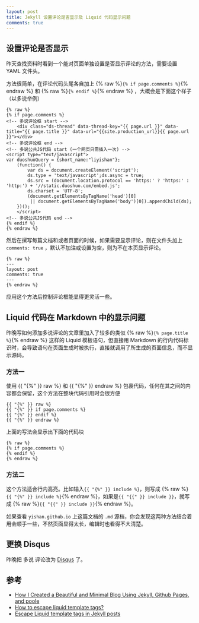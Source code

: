```yaml
---
layout: post
title: Jekyll 设置评论是否显示及 Liquid 代码显示问题
comments: true
---
```


## 设置评论是否显示

昨天查找资料时看到一个能对页面单独设置是否显示评论的方法，需要设置 YAML 文件头。

方法很简单，在评论代码头尾各自加上 {% raw %}`{% if page.comments %}`{% endraw %} 和 {% raw %}`{% endif %}`{% endraw %} ，大概会是下面这个样子（以多说举例）

    {% raw %}
    {% if page.comments %}
    <!-- 多说评论框 start -->
        <div class="ds-thread" data-thread-key="{{ page.url }}" data-title="{{ page.title }}" data-url="{{site.production_url}}{{ page.url }}"></div>
    <!-- 多说评论框 end -->
    <!-- 多说公共JS代码 start (一个网页只需插入一次) -->
    <script type="text/javascript">
    var duoshuoQuery = {short_name:"liyishan"};
        (function() {
            var ds = document.createElement('script');
            ds.type = 'text/javascript';ds.async = true;
            ds.src = (document.location.protocol == 'https:' ? 'https:' : 'http:') + '//static.duoshuo.com/embed.js';
            ds.charset = 'UTF-8';
            (document.getElementsByTagName('head')[0] 
             || document.getElementsByTagName('body')[0]).appendChild(ds);
        })();
        </script>
    <!-- 多说公共JS代码 end -->
    {% endif %}
    {% endraw %}
    
然后在撰写每篇文档和或者页面的时候，如果需要显示评论，则在文件头加上 `comments: true` ，默认不加注或设置为空，则为不在本页显示评论。

    {% raw %}
    ---
    layout: post
    comments: true
    ---
    {% endraw %}

应用这个方法后控制评论框能显得更灵活一些。

## Liquid 代码在 Markdown 中的显示问题

昨晚写如何添加多说评论的文章里加入了较多的类似 {% raw %}`{% page.title %}`{% endraw %} 这样的 Liquid 模板语句，但直接用 Markdown 的行内代码标识时，会导致语句在页面生成时被执行，直接就调用了所生成的页面信息，而不显示源码。

### 方法一

使用 {{ "{%" }} raw %} 和 {{ "{%" }} endraw %} 包裹代码，任何在其之间的内容都会保留，这个方法在整块代码引用时会很方便

    {{ "{%" }} raw %}
    {{ "{%" }} if page.comments %}
    {{ "{%" }} endif %}
    {{ "{%" }} endraw %}
    
上面的写法会显示出下面的代码块

    {% raw %}
    {% if page.comments %}
    {% endif %}
    {% endraw %}
    
### 方法二

这个方法适合行内高亮。比如输入`{{ "{%" }} include %}`，则写成 {% raw %}`{{ "{%" }} include %}`{% endraw %}，如果是`{{ "{{" }} include }}`，就写成 {% raw %}`{{ "{{" }} include }}`{% endraw %}。

如果查看 `yishan.github.io` 上这篇文档的 `.md` 源档，你会发现这两种方法结合着用会顺手一些，不然页面显得太长，编辑时也看得不大清楚。

## 更换 Disqus

昨晚把 多说 评论改为 [Disqus](https://disqus.com/) 了。

## 参考

-    [How I Created a Beautiful and Minimal Blog Using Jekyll, Github Pages, and poole](http://joshualande.com/jekyll-github-pages-poole/)
-    [How to escape liquid template tags?](http://stackoverflow.com/questions/3426182/how-to-escape-liquid-template-tags)
-    [Escape Liquid template tags in Jekyll posts](http://sarathlal.com/escape-liquid-template-tags-in-jekyll-posts/)